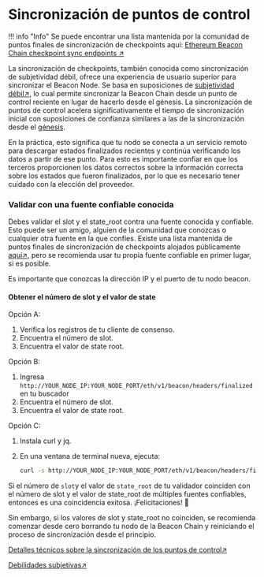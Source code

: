 # Sincronización de puntos de control

!!! info "Info"
    Se puede encontrar una lista mantenida por la comunidad de puntos finales de sincronización de checkpoints aquí: [Ethereum Beacon Chain checkpoint sync endpoints ↗](https://eth-clients.github.io/checkpoint-sync-endpoints/)&#x20;

La sincronización de checkpoints, también conocida como sincronización de subjetividad débil, ofrece una experiencia de usuario superior para sincronizar el Beacon Node. Se basa en suposiciones de  [subjetividad débil↗](https://ethereum.org/en/developers/docs/consensus-mechanisms/pos/weak-subjectivity), lo cual permite sincronizar la Beacon Chain desde un punto de control  reciente en lugar de hacerlo desde el génesis. La sincronización de puntos de control acelera significativamente el tiempo de sincronización inicial con suposiciones de confianza similares a las de la sincronización desde el [génesis](../../staking-glossary#genesis-block).

En la práctica, esto significa que tu nodo se conecta a un servicio remoto para descargar estados finalizados recientes y continúa verificando los datos a partir de ese punto. Para esto es importante confiar en que los terceros proporcionen los datos correctos sobre la información correcta sobre los estados que fueron finalizados, por lo que es necesario tener cuidado con la elección del proveedor.

### Validar con una fuente confiable conocida&#x20;

Debes validar el slot y el state\_root contra una fuente conocida y confiable. Esto puede ser un amigo, alguien de la comunidad que conozcas o cualquier otra fuente en la que confíes. Existe una lista mantenida de puntos finales de sincronización de checkpoints alojados públicamente [aquí↗](https://eth-clients.github.io/checkpoint-sync-endpoints/),  pero se recomienda usar tu propia fuente confiable en primer lugar, si es posible.&#x20;

Es importante que conozcas la dirección IP y el puerto de tu nodo beacon.

#### Obtener el número de slot y el valor de state&#x20;

Opción A:

1. Verifica los registros de tu cliente de consenso.
2. Encuentra el número de slot.
3. &#x20;Encuentra el valor de state root.

Opción B:

1. Ingresa `http://YOUR_NODE_IP:YOUR_NODE_PORT/eth/v1/beacon/headers/finalized` en tu buscador
2. Encuentra el número de slot.
3. &#x20;Encuentra el valor de state root.

Opción C:

1. Instala curl y jq.
2.  En una ventana de terminal nueva, ejecuta:

    ```bash
    curl -s http://YOUR_NODE_IP:YOUR_NODE_PORT/eth/v1/beacon/headers/finalized | jq .'data.header.message'
    ```

Si el número de `slot`y el valor de `state_root` de tu validador coinciden con el número de slot y el valor de state\_root de múltiples fuentes confiables, entonces es una coincidencia exitosa. ¡Felicitaciones! 🎉

Sin embargo, si los valores de slot y state\_root no coinciden, se recomienda comenzar desde cero borrando tu nodo de la Beacon Chain y reiniciando el proceso de sincronización desde el principio.&#x20;

[Detalles técnicos sobre la sincronización de los puntos de control↗](https://notes.ethereum.org/@djrtwo/ws-sync-in-practice)

[Debilidades subjetivas↗](https://ethereum.org/en/developers/docs/consensus-mechanisms/pos/weak-subjectivity)
